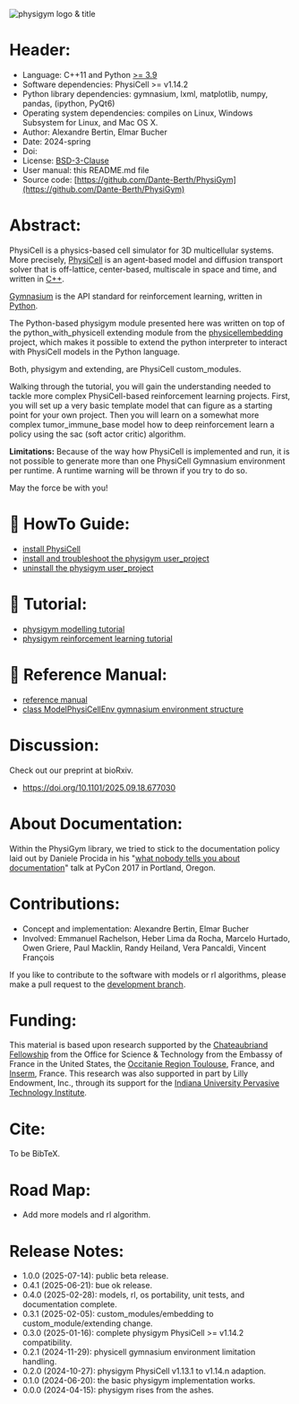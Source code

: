 <!--
# find files with traling spaces:
find . -type f -exec egrep -l " +$" {} \;

# tag commit
git tag -a v0.0.0 -m'version 0.0.0'
git push --tag
-->

![physigym logo & title](man/img/logo/physigym_title_v0.0.0.png)


# Header:

+ Language: C++11 and Python [>= 3.9](https://devguide.python.org/versions/)
+ Software dependencies: PhysiCell >= v1.14.2
+ Python library dependencies: gymnasium, lxml, matplotlib, numpy, pandas, (ipython, PyQt6)
+ Operating system dependencies: compiles on Linux, Windows Subsystem for Linux, and Mac OS X.
+ Author: Alexandre Bertin, Elmar Bucher
+ Date: 2024-spring
+ Doi:
+ License: [BSD-3-Clause](https://en.wikipedia.org/wiki/BSD_licenses)
+ User manual: this README.md file
+ Source code: [https://github.com/Dante-Berth/PhysiGym](https://github.com/Dante-Berth/PhysiGym)


# Abstract:

PhysiCell is a physics-based cell simulator for 3D multicellular systems.
More precisely, [PhysiCell](https://github.com/MathCancer/PhysiCell) is an agent-based model and diffusion transport solver that is off-lattice, center-based, multiscale in space and time, and written in [C++](https://en.wikipedia.org/wiki/C%2B%2B).

[Gymnasium](https://gymnasium.farama.org/main/) is the API standard for reinforcement learning, written in [Python](https://en.wikipedia.org/wiki/Python_(programming_language)).

The Python-based physigym module presented here was written on top of the python\_with\_physicell extending module from the [physicellembedding](https://github.com/elmbeech/physicellembedding) project, which makes it possible to extend the python interpreter to interact with PhysiCell models in the Python language.

Both, physigym and extending, are PhysiCell custom\_modules.

Walking through the tutorial, you will gain the understanding needed to tackle more complex PhysiCell-based reinforcement learning projects.
First, you will set up a very basic template model that can figure as a starting point for your own project.
Then you will learn on a somewhat more complex tumor\_immune\_base model how to deep reinforcement learn a policy using the sac (soft actor critic) algorithm.

**Limitations:** Because of the way how PhysiCell is implemented and run, it is not possible to generate more than one PhysiCell Gymnasium environment per runtime. A runtime warning will be thrown if you try to do so.

May the force be with you!


# &#x1F9E9; HowTo Guide:

+ [install PhysiCell](https://github.com/Dante-Berth/PhysiGym/blob/main/man/HOWTO_physicell.md)
+ [install and troubleshoot the physigym user_project](https://github.com/Dante-Berth/PhysiGym/blob/main/man/HOWTO_physigym.md)
+ [uninstall the physigym user_project](https://github.com/Dante-Berth/PhysiGym/blob/main/man/HOWTO_purge.md)


# &#x1F9E9; Tutorial:

+ [physigym modelling tutorial](https://github.com/Dante-Berth/PhysiGym/blob/main/man/TUTORIAL_physigym_model.md)
+ [physigym reinforcement learning tutorial](https://github.com/Dante-Berth/PhysiGym/blob/main/man/TUTORIAL_physigym_rl.md)


# &#x1F9E9; Reference Manual:

+ [reference manual](https://github.com/Dante-Berth/PhysiGym/blob/main/man/REFERENCE.md)
+ [class ModelPhysiCellEnv gymnasium environment structure](https://github.com/Dante-Berth/PhysiGym/blob/main/man/ModelPhysiCellEnv_struct.md)


# Discussion:

Check out our preprint at bioRxiv.
+ https://doi.org/10.1101/2025.09.18.677030


# About Documentation:

Within the PhysiGym library, we tried to stick to the documentation policy laid out by Daniele Procida in his "[what nobody tells you about documentation](https://www.youtube.com/watch?v=azf6yzuJt54)" talk at PyCon 2017 in Portland, Oregon.


# Contributions:

+ Concept and implementation: Alexandre Bertin, Elmar Bucher
+ Involved: Emmanuel Rachelson, Heber Lima da Rocha, Marcelo Hurtado, Owen Griere, Paul Macklin, Randy Heiland, Vera Pancaldi, Vincent François

If you like to contribute to the software with models or rl algorithms, please make a pull request to the [development branch](https://github.com/Dante-Berth/PhysiGym/tree/development).


# Funding:

This material is based upon research supported by the [Chateaubriand Fellowship](https://chateaubriand-fellowship.org/) from the Office for Science & Technology from the Embassy of France in the United States, the [Occitanie Region Toulouse](https://www.laregion.fr/), France, and [Inserm](https://www.inserm.fr/en/home/), France. This research was also supported in part by Lilly Endowment, Inc., through its support for the [Indiana University Pervasive Technology Institute](https://pti.iu.edu/).


# Cite:

To be BibTeX.


# Road Map:

+ Add more models and rl algorithm.


# Release Notes:

+ 1.0.0 (2025-07-14): public beta release.
+ 0.4.1 (2025-06-21): bue ok release.
+ 0.4.0 (2025-02-28): models, rl, os portability, unit tests, and documentation complete.
+ 0.3.1 (2025-02-05): custom\_modules/embedding to custom\_module/extending change.
+ 0.3.0 (2025-01-16): complete physigym PhysiCell >= v1.14.2 compatibility.
+ 0.2.1 (2024-11-29): physicell gymnasium environment limitation handling.
+ 0.2.0 (2024-10-27): physigym PhysiCell v1.13.1 to v1.14.n adaption.
+ 0.1.0 (2024-06-20): the basic physigym implementation works.
+ 0.0.0 (2024-04-15): physigym rises from the ashes.
